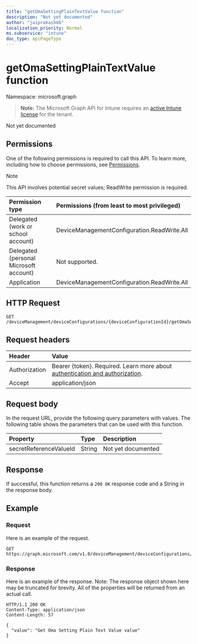 ```yaml
---
title: "getOmaSettingPlainTextValue function"
description: "Not yet documented"
author: "jaiprakashmb"
localization_priority: Normal
ms.subservice: "intune"
doc_type: apiPageType
---
```


# getOmaSettingPlainTextValue function

Namespace: microsoft.graph

> **Note:** The Microsoft Graph API for Intune requires an [active Intune license](https://go.microsoft.com/fwlink/?linkid=839381) for the tenant.

Not yet documented

## Permissions
One of the following permissions is required to call this API. To learn more, including how to choose permissions, see [Permissions](/graph/permissions-reference).

> [!NOTE]
> This API involves potential secret values; ReadWrite permission is required.

|Permission type|Permissions (from least to most privileged)|
|:---|:---|
|Delegated (work or school account)| DeviceManagementConfiguration.ReadWrite.All|
|Delegated (personal Microsoft account)|Not supported.|
|Application| DeviceManagementConfiguration.ReadWrite.All|

## HTTP Request
<!-- {
  "blockType": "ignored"
}
-->
``` http
GET /deviceManagement/deviceConfigurations/{deviceConfigurationId}/getOmaSettingPlainTextValue
```

## Request headers
|Header|Value|
|:---|:---|
|Authorization|Bearer {token}. Required. Learn more about [authentication and authorization](/graph/auth/auth-concepts).|
|Accept|application/json|

## Request body
In the request URL, provide the following query parameters with values.
The following table shows the parameters that can be used with this function.

|Property|Type|Description|
|:---|:---|:---|
|secretReferenceValueId|String|Not yet documented|



## Response
If successful, this function returns a `200 OK` response code and a String in the response body.

## Example

### Request
Here is an example of the request.

<!-- { "blockType": "ignored" , "name" : "intune_deviceconfig_deviceconfiguration_getomasettingplaintextvalue_getomasettingplaintextvalue_function" }-->
``` http
GET https://graph.microsoft.com/v1.0/deviceManagement/deviceConfigurations/{deviceConfigurationId}/getOmaSettingPlainTextValue(secretReferenceValueId='parameterValue')
```

### Response
Here is an example of the response. Note: The response object shown here may be truncated for brevity. All of the properties will be returned from an actual call.

<!-- { "blockType": "response" }-->
``` http
HTTP/1.1 200 OK
Content-Type: application/json
Content-Length: 57

{
  "value": "Get Oma Setting Plain Text Value value"
}
```
